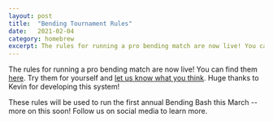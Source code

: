 ```yaml
---
layout: post
title:  "Bending Tournament Rules"
date:   2021-02-04
category: homebrew
excerpt: The rules for running a pro bending match are now live! You can find them <a href="/pro-bending">here</a>.
---
```


The rules for running a pro bending match are now live! You can find them [here](/pro-bending). Try them for yourself and [let us know what you think](https://forms.gle/H2VMopAN7gtaRrG5A). Huge thanks to Kevin for developing this system! 

These rules will be used to run the first annual Bending Bash this March -- more on this soon! Follow us on social media to learn more.